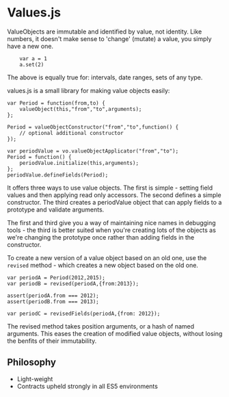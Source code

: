 # Values.js

ValueObjects are immutable and identified by value, not identity. Like numbers, it doesn't make sense to 'change' (mutate) a value, you simply have a new one.

		var a = 1
		a.set(2)

The above is equally true for: intervals, date ranges, sets of any type.

values.js is a small library for making value objects easily:

	var Period = function(from,to) {
		valueObject(this,"from","to",arguments);
	};

	Period = valueObjectConstructor("from","to",function() {
		// optional additional constructor
	});

	var periodValue = vo.valueObjectApplicator("from","to");
	Period = function() {
		periodValue.initialize(this,arguments);
	};
	periodValue.defineFields(Period);

It offers three ways to use value objects. The first is simple - setting field values and then applying read only accessors. The second defines a simple constructor. The third creates a periodValue object that can apply fields to a prototype and validate arguments.

The first and third give you a way of maintaining nice names in debugging tools - the third is better suited when you're creating lots of the objects as we're changing the prototype once rather than adding fields in the constructor.

To create a new version of a value object based on an old one, use the `revised` method - which creates a new object based on the old one.

	var periodA = Period(2012,2015);
	var periodB = revised(periodA,{from:2013});

	assert(periodA.from === 2012);
	assert(periodB.from === 2013);

	var periodC = revisedFields(periodA,{from: 2012});

The revised method takes position arguments, or a hash of named arguments. This eases the creation of modified value objects, without losing the benfits of their immutability.

## Philosophy

- Light-weight
- Contracts upheld strongly in all ES5 environments

	

